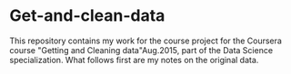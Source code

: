 # Get-and-clean-data
This repository contains my work for the course project for the Coursera course "Getting and Cleaning data"Aug.2015, part of the Data Science specialization. What follows first are my notes on the original data.
